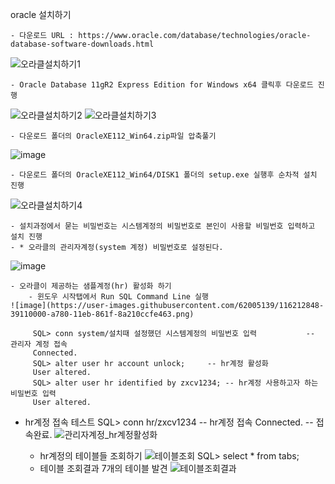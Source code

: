 oracle 설치하기
  
	- 다운로드 URL : https://www.oracle.com/database/technologies/oracle-database-software-downloads.html
  ![오라클설치하기1](https://user-images.githubusercontent.com/62005139/116211576-ed118b80-a77e-11eb-8bda-016389ac228c.PNG)
  
  
	- Oracle Database 11gR2 Express Edition for Windows x64 클릭후 다운로드 진행
  ![오라클설치하기2](https://user-images.githubusercontent.com/62005139/116211498-d703cb00-a77e-11eb-9ab5-222e2382e723.PNG)
  ![오라클설치하기3](https://user-images.githubusercontent.com/62005139/116211756-1df1c080-a77f-11eb-85e7-ce621dfae4ac.PNG)
  
  
	- 다운로드 폴더의 OracleXE112_Win64.zip파일 압축풀기
  ![image](https://user-images.githubusercontent.com/62005139/116211952-55606d00-a77f-11eb-82a6-13b634d0ec0b.png)
  
  
	- 다운로드 폴더의 OracleXE112_Win64/DISK1 폴더의 setup.exe 실행후 순차적 설치 진행
  ![오라클설치하기4](https://user-images.githubusercontent.com/62005139/116212062-6a3d0080-a77f-11eb-8d4c-cf2eab61c94c.PNG)
  
  
	- 설치과정에서 묻는 비밀번호는 시스템계정의 비밀번호로 본인이 사용할 비밀번호 입력하고 설치 진행
	- * 오라클의 관리자계정(system 계정) 비밀번호로 설정된다.
  ![image](https://user-images.githubusercontent.com/62005139/116212263-9d7f8f80-a77f-11eb-838a-dec84aa857a1.png)
	 
	 
   
   
	- 오라클이 제공하는 샘플계정(hr) 활성화 하기
		- 윈도우 시작탭에서 Run SQL Command Line 실행
    ![image](https://user-images.githubusercontent.com/62005139/116212848-39110000-a780-11eb-861f-8a210ccfe463.png)
    
		 SQL> conn system/설치때 설정했던 시스템계정의 비밀번호 입력			-- 관리자 계정 접속
		 Connected.
		 SQL> alter user hr account unlock;		-- hr계정 활성화
		 User altered.
	 	 SQL> alter user hr identified by zxcv1234;	-- hr계정 사용하고자 하는 비밀번호 입력
		 User altered.
     
   - hr계정 접속 테스트
		SQL> conn hr/zxcv1234				-- hr계정 접속
		Connected.					-- 접속완료.
     ![관리자계정_hr계정활성화](https://user-images.githubusercontent.com/62005139/116213146-7c6b6e80-a780-11eb-94d3-d2ab53efb17a.PNG)
     		

		- hr계정의 테이블들 조회하기
    ![테이블조회](https://user-images.githubusercontent.com/62005139/116213452-c5232780-a780-11eb-859a-306a642c472e.PNG)
		SQL> select * from tabs;
		- 테이블 조회결과 7개의 테이블 발견
    ![테이블조회결과](https://user-images.githubusercontent.com/62005139/116213469-c7858180-a780-11eb-87fe-7cfd48b978cc.PNG)
